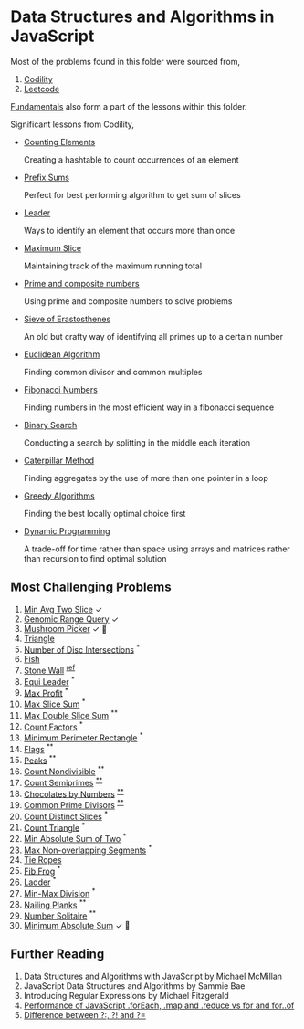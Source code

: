 # Data Structures and Algorithms in JavaScript

Most of the problems found in this folder were sourced from,

1. [Codility](https://app.codility.com/programmers/)
2. [Leetcode](https://leetcode.com/)

[Fundamentals](./structures/) also form a part of the lessons within this folder.

Significant lessons from Codility,

- [Counting Elements](./codility/counting/)

  Creating a hashtable to count occurrences of an element

- [Prefix Sums](./codility/prefix-sums/)
  
  Perfect for best performing algorithm to get sum of slices

- [Leader](./codility/leader/)

  Ways to identify an element that occurs more than once

- [Maximum Slice](./codility/maximum-slice/)

  Maintaining track of the maximum running total

- [Prime and composite numbers](./codility/prime/)

  Using prime and composite numbers to solve problems

- [Sieve of Erastosthenes](./codility/sieve/)

  An old but crafty way of identifying all primes up to a certain number

- [Euclidean Algorithm](./codility/euclidean/)

  Finding common divisor and common multiples

- [Fibonacci Numbers](./codility/fibonacci/)

  Finding numbers in the most efficient way in a fibonacci sequence

- [Binary Search](./codility/binary-search/)

  Conducting a search by splitting in the middle each iteration

- [Caterpillar Method](./codility/caterpillar/)

  Finding aggregates by the use of more than one pointer in a loop

- [Greedy Algorithms](./codility/greedy/)

  Finding the best locally optimal choice first

- [Dynamic Programming](./codility/dynamic/)

  A trade-off for time rather than space using arrays and matrices rather than recursion to find optimal solution

## Most Challenging Problems

1. [Min Avg Two Slice](./codility/prefix-sums#minimum-average-of-two-slices) &#x2713;
2. [Genomic Range Query](./codility/prefix-sums/GENOMIC.md) &#x2713;
3. [Mushroom Picker](./codility/prefix-sums#51-exercise) &#x2713; :thinking:
4. [Triangle](./codility/sorting/TRIANGLE.md)
5. [Number of Disc Intersections](./codility/sorting/disc.js) <sup>*</sup>
6. [Fish](./codility/stacks-queues/fish.js)
7. [Stone Wall](./codility/stacks-queues/stone-wall.js) <sup><a href="http://straightdeveloper.com/how-to-get-100-score-on-the-stonewall-exercise-on-codility/">ref</a></sup>
8. [Equi Leader](./codility/leader/equi.js) <sup>*</sup>
9. [Max Profit](./codility/maximum-slice/profit.js) <sup>*</sup>
10. [Max Slice Sum](./codility/maximum-slice/num.js) <sup>*</sup>
11. [Max Double Slice Sum](./codility/maximum-slice/sum.js) <sup>**</sup>
12. [Count Factors](./codility/prime/factor.js) <sup>*</sup>
13. [Minimum Perimeter Rectangle](./codility/prime/perimeter.js) <sup>*</sup>
14. [Flags](./codility/prime/flags.js) <sup>**</sup>
15. [Peaks](./codility/prime/peak.js) <sup>**</sup>
16. [Count Nondivisible](./codility/sieve/non-divisible.js) <sup><a href="https://en.wikipedia.org/wiki/Sieve_of_Eratosthenes">**</a></sup>
17. [Count Semiprimes](./codility/sieve/semi-primes.js) <sup><a href="https://en.wikipedia.org/wiki/Sieve_of_Eratosthenes">**</a></sup>
18. [Chocolates by Numbers](./codility/euclidean/chocolates.js) <sup><a href="https://en.wikipedia.org/wiki/Euclidean_algorithm">**</a></sup>
19. [Common Prime Divisors](./codility/euclidean/prime-divisors.js) <sup><a href="https://en.wikipedia.org/wiki/Euclidean_algorithm">**</a></sup>
20. [Count Distinct Slices](./codility/caterpillar/slices.js) <sup>*</sup>
21. [Count Triangle](./codility/caterpillar/triangle.js) <sup>*</sup>
22. [Min Absolute Sum of Two](./codility/caterpillar/two.js) <sup>*</sup>
23. [Max Non-overlapping Segments](./codility/greedy/segments.js) <sup>*</sup>
24. [Tie Ropes](./codility/greedy/ropes.js)
25. [Fib Frog](./codility/fibonacci/frog.js) <sup>*</sup>
26. [Ladder](./codility/fibonacci/ladder.js) <sup>*</sup>
27. [Min-Max Division](./codility/binary-search/min-max.js) <sup>*</sup>
28. [Nailing Planks](./codility/binary-search/nail.js) <sup>**</sup>
29. [Number Solitaire](./codility/dynamic/solitaire.js) <sup>**</sup>
30. [Minimum Absolute Sum](./codility/dynamic/MINABSSUM.md) &#x2713; :thinking:


## Further Reading

1. Data Structures and Algorithms with JavaScript by Michael McMillan
2. JavaScript Data Structures and Algorithms by Sammie Bae
3. Introducing Regular Expressions by Michael Fitzgerald
4. [Performance of JavaScript .forEach, .map and .reduce vs for and for..of](https://leanylabs.com/blog/js-forEach-map-reduce-vs-for-for_of/)
5. [Difference between ?:, ?! and ?=](https://stackoverflow.com/questions/10804732/difference-between-and)